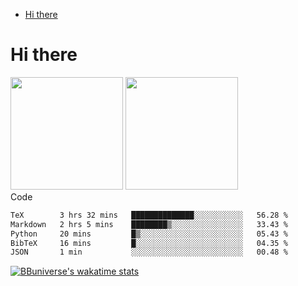 <!--ts-->
* [Hi there](#hi-there)

<!-- Created by https://github.com/ekalinin/github-markdown-toc -->
<!-- Added by: runner, at: Wed Sep 27 04:19:34 UTC 2023 -->

<!--te-->


# Hi there

<!--
**BBuniverse/BBuniverse** is a ✨ _special_ ✨ repository because its `README.md` (this file) appears on your GitHub profile.

Here are some ideas to get you started:

- 🔭 I’m currently working on ...
- 🌱 I’m currently learning ...
- 👯 I’m looking to collaborate on ...
- 🤔 I’m looking for help with ...
- 💬 Ask me about ...
- 📫 How to reach me: ...
- 😄 Pronouns: ...
- ⚡ Fun fact: ...
-->


<div display="flex">
  <img src="https://github-readme-stats.vercel.app/api?username=BBuniverse&show_icons=true&count_private=true&theme=radical&hide_border=true" height="180"/>
  <img src="https://github-readme-stats.vercel.app/api/top-langs/?username=BBuniverse&layout=compact&theme=radical&hide_border=true" height="180"/>
</div
     

## Code
<!--START_SECTION:waka-->

```txt
TeX        3 hrs 32 mins   ██████████████░░░░░░░░░░░   56.28 %
Markdown   2 hrs 5 mins    ████████▒░░░░░░░░░░░░░░░░   33.43 %
Python     20 mins         █▒░░░░░░░░░░░░░░░░░░░░░░░   05.43 %
BibTeX     16 mins         █░░░░░░░░░░░░░░░░░░░░░░░░   04.35 %
JSON       1 min           ░░░░░░░░░░░░░░░░░░░░░░░░░   00.48 %
```

<!--END_SECTION:waka-->
     
[![BBuniverse's wakatime stats](https://github-readme-stats.vercel.app/api/wakatime?username=BBuniverse)](https://github.com/anuraghazra/github-readme-stats)
